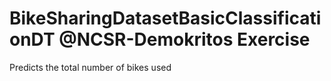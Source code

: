 # BikeSharingDatasetBasicClassificationDT @NCSR-Demokritos Exercise
Predicts the total number of bikes used
